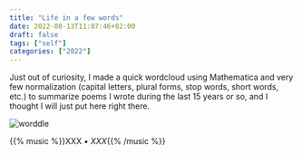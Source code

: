 ```yaml
---
title: "Life in a few words"
date: 2022-08-13T11:07:46+02:00
draft: false
tags: ["self"]
categories: ["2022"]
---
```


Just out of curiosity, I made a quick wordcloud using Mathematica and very few normalization (capital letters, plural forms, stop words, short words, etc.) to summarize poems I wrote during the last 15 years or so, and I thought I will just put here right there.

![worddle]()

{{% music %}}XXX • _XXX_{{% /music %}}

